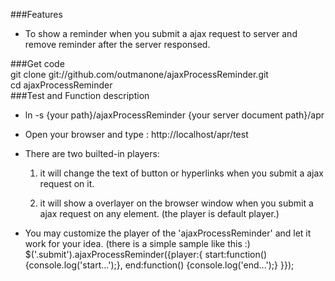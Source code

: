 ###Features
* To  show a reminder when you submit a ajax request to server and remove reminder after the server responsed.   
   
###Get code    
    git clone git://github.com/outmanone/ajaxProcessReminder.git   
    cd ajaxProcessReminder   
###Test and Function description       

* ln -s {your path}/ajaxProcessReminder {your server document path}/apr  
* Open your browser and type : http://localhost/apr/test
* There are two builted-in players:  
  1.  it will change the text of button or hyperlinks when you submit a ajax request on it.
  
  
  2.  it will show a overlayer on the browser window when you submit a ajax request on any element.
      (the player is default player.)
  
* You may customize the player of the 'ajaxProcessReminder' and let it work for your idea.
  (there is a simple sample like this :)
    $('.submit').ajaxProcessReminder({player:{
	   start:function() {console.log('start...');},
	   end:function() {console.log('end...');}
    }});